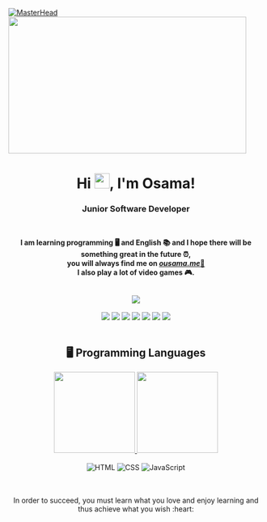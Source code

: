 [![MasterHead](https://ousama.me/assets/images/avatar/1.png)](https://ousama.me)
<a> <img align="center" height="270" width="470" src="https://ousama.me/assets/images/avatar/1.png"/> </a>

<h1 align="center">Hi <img src="https://user-images.githubusercontent.com/1303154/88677602-1635ba80-d120-11ea-84d8-d263ba5fc3c0.gif" width="30">, I'm Osama!</h1>
<h3 align="center">Junior Software Developer</h3>

<br/>

<p align="center"><b>I am learning programming 🖥️ and English 📚 and I hope there will be something great in the future ⏰,<br/>you will always find me on <a href="https://ousama.me"><i>ousama.me</i>📍</a><br/>I also play a lot of video games 🎮.</b>

<br/>
<br/>

<div align="center" valign="top">
<img src="https://discord.c99.nl/widget/theme-1/768757998402928680.png">
</div>

<br/>

<div align="center">
<a href="https://ousama.me/twitch"><img src="https://img.shields.io/badge/Twitch-9146FF?style=for-the-badge&logo=twitch&logoColor=white"></a>
<a href="https://ousama.me/youtube"><img src="https://img.shields.io/badge/YouTube-FF0000?style=for-the-badge&logo=youtube&logoColor=white"></a>
<a href="https://ousama.me/discord"><img src="https://img.shields.io/badge/Discord-5865F2?style=for-the-badge&logo=discord&logoColor=white"></a>
<a href="https://ousama.me/twitter"><img src="https://img.shields.io/badge/twitter-1DA1F2?style=for-the-badge&logo=twitter&logoColor=white"></a>
<a href="https://ousama.me/instagram"><img src="https://img.shields.io/badge/instagram-E4405F?style=for-the-badge&logo=instagram&logoColor=white"></a>
<a href="https://ousama.me/tiktok"><img src="https://img.shields.io/badge/tiktok-063752?style=for-the-badge&logo=tiktok&logoColor=white"></a>
<a href="https://ousama.me/steam"><img src="https://img.shields.io/badge/steam-2580C3?style=for-the-badge&logo=steam&logoColor=white"></a>
</div>

<br/>

<h2 align="center">🖥️ Programming Languages</h2>

<div align="center">
<a href="https://ousama.me">
<img height="160em" src="https://github-readme-stats.vercel.app/api?username=ousama-altamimi&count_private=true&include_all_commits=true&show_icons=true&theme=tokyonight&hide_border=false&show_owner=true"/>
<img height="160em" src="https://github-readme-stats.vercel.app/api/top-langs/?username=ousama-altamimi&theme=tokyonight&hide_border=false&&layout=compact"/></a>
</div>

<br/>

<div align="center">
<img alt="HTML" src="https://img.shields.io/badge/-html5-E34F26?style=for-the-badge&labelColor=black&logo=html5&logoColor=E34F26">
<img alt="CSS" src="https://img.shields.io/badge/-css-1572B6?style=for-the-badge&labelColor=black&logo=css3&logoColor=1572B6">
<img alt="JavaScript" src="https://img.shields.io/badge/-Javascript-F0DB4F?style=for-the-badge&labelColor=black&logo=javascript&logoColor=F0DB4F">
</div>

<br/>
<br/>

<div align="center">
  <p>In order to succeed, you must learn what you love and enjoy learning and thus achieve what you wish :heart:</p>
</div>
